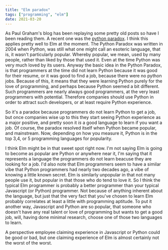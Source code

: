 ```yaml
---
title: "Elm paradox"
tags: ["programming", "elm"]
date: 2021-03-20
---
```


As Paul Graham's blog has been replaying some pretty old posts so have I been reading them. A recent one was the [python paradox](http://www.paulgraham.com/pypar.html). I think this applies pretty well to Elm at the moment. The Python Paradox was written in 2004 when Python, was still what one might call an esoteric language, that is, it wasn't particularly popular. Whereby popular, we mean, used by many people, rather than liked by those that used it. Even at the time Python was very much loved by its users. Anyway the basic idea in the Python Paradox, is that programmers at the time did not learn Python because it was good for their resume, or it was good to find a job, because there were no python jobs. Because of this, it means that they were learning Python purely for the love of programming, and perhaps because Python seemed a bit different. Such programmers are nearly always good programmers, at the very least programmers with potential. Therefore companies should use Python in order to attract such developers, or at least require Python experience.

So it's a paradox because programmers do not learn Python to get a job, but once companies wise up to this they start seeing Python experience as a major positive, and pretty soon it *is* a good language to learn if you want a job. Of course, the paradox resolved itself when Python became popular, and mainstream. Now, depending on how you measure it, Python is in the top 3,4, or 5 programming languages for popularity.

I think Elm might be in that sweet spot right now. I'm not saying Elm is going to become as popular are Python or anywhere near it, I'm saying that it represents a language the programmers do not learn beacuse they are looking for a job. I'd also note that Elm programmers seem to have a similar vibe that Python programmers had nearly two decades ago, a vibe of knowing a little known secret. Elm is similarly unpopular in that not many people use it, but popular in that those who do tend to love it. So I think the typical Elm programmer is probably a better programmer than your typical Javascript (or Python) programmer. Not because of anything inherent about the language, but just that the very fact that you've chosen to learn Elm probably correlates at least a little with programming aptitude. To put it another way, Javascript and Python are so popular, that someone who doesn't have any real talent or love of programming but wants to get a good job, will, having done minimal research, choose  one of those two languages to learn.

A perspective employee claiming experience in Javascript or Python could be good or bad, but one claiming experience of Elm is almost certainly not the worst of the worst. 
